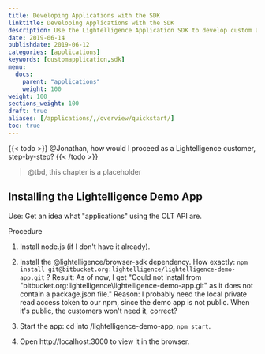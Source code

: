 ```yaml
---
title: Developing Applications with the SDK 
linktitle: Developing Applications with the SDK
description: Use the Lightelligence Application SDK to develop custom applications.
date: 2019-06-14
publishdate: 2019-06-12
categories: [applications]
keywords: [customapplication,sdk]
menu:
  docs:
    parent: "applications"
    weight: 100
weight: 100
sections_weight: 100
draft: true
aliases: [/applications/,/overview/quickstart/]
toc: true
---
```


{{< todo >}}  @Jonathan, how would I proceed as a Lightelligence customer, step-by-step? {{< /todo  >}}

> @tbd, this chapter is a placeholder



## Installing the Lightelligence Demo App

Use: Get an idea what "applications" using the OLT API are. 

Procedure

1. Install node.js (if I don't have it already).

2. Install the @lightelligence/browser-sdk dependency. How exactly: `npm install git@bitbucket.org:lightelligence/lightelligence-demo-app.git` ?
	Result: As of now, I get "Could not install from "bitbucket.org:lightelligence\lightelligence-demo-app.git" as it does not contain a package.json file."
	Reason: I probably need the local private read access token to our npm, since the demo app is not public. When it's public, the customers won't need it, correct? 

3. Start the app: cd into /lightelligence-demo-app, `npm start`.

4. Open http://localhost:3000 to view it in the browser.

